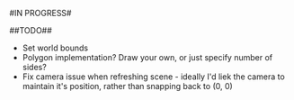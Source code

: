 #IN PROGRESS#

##TODO##
- Set world bounds
- Polygon implementation?  Draw your own, or just specify number of sides?
- Fix camera issue when refreshing scene - ideally I'd liek the camera to
    maintain it's position, rather than snapping back to (0, 0)
